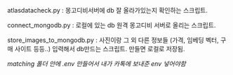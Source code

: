 atlasdatacheck.py : 몽고디비서버에 db 잘 올라가있는지 확인하는 스크립트.

connect_mongodb.py : 로컬에 있는 db 원격 몽고디비 서버로 올리는 스크립트.

store_images_to_mongodb.py : 사진이랑 그 외 다른 정보들 (가격, 임베딩 벡터, 구매 사이트 등등..) 입력해서 db만드는 스크립트. 만들면 로컬로 저장됨.

*matching 폴더 안에 .env 만들어서 내가 카톡에 보내준 env 넣어야함*

